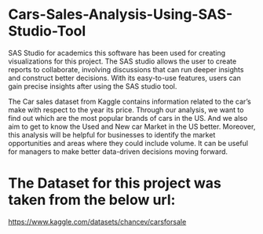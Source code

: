 # Cars-Sales-Analysis-Using-SAS-Studio-Tool

SAS Studio for academics this software has been used for creating visualizations for this project. The SAS studio allows the user to create reports to collaborate, involving discussions that can run deeper insights and construct better decisions. With its easy-to-use features, users can gain precise insights after using the SAS studio tool. 

The Car sales dataset from Kaggle contains information related to the car’s make with respect to the year its price. Through our analysis, we want to find out which are the most popular brands of cars in the US. And we also aim to get to know the Used and New car Market in the US better. Moreover, this analysis will be helpful for businesses to identify the market opportunities and areas where they could include volume. It can be useful for managers to make better data-driven decisions moving forward.


# The Dataset for this project was taken from the below url:

https://www.kaggle.com/datasets/chancev/carsforsale

